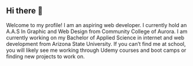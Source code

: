 ## Hi there 👋
<p>Welcome to my profile! I am an aspiring web developer. I currently hold an A.A.S In Graphic and Web Design from Community College of Aurora. 
  I am currently working on my Bachelor of Applied Science in internet and web development from Arizona State University. If you can’t find me at school, you will likely see me working through Udemy courses and boot camps or finding new projects to work on.</p>


<!--
**Trent-dotcom/Trent-dotcom** is a ✨ _special_ ✨ repository because its `README.md` (this file) appears on your GitHub profile.

Here are some ideas to get you started:

- 🔭 I’m currently working on ...
- 🌱 I’m currently learning ...
- 👯 I’m looking to collaborate on ...
- 🤔 I’m looking for help with ...
- 💬 Ask me about ...
- 📫 How to reach me: ...
- 😄 Pronouns: ...
- ⚡ Fun fact: ...
-->
